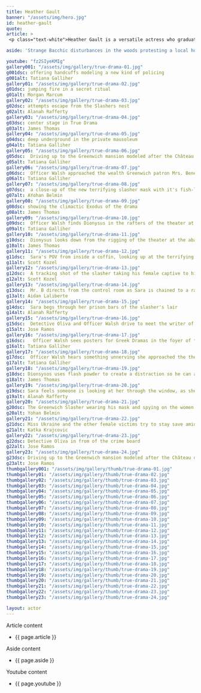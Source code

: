 ```yaml
---
title: Heather Gault
banner: "/assets/img/hero.jpg"
id: heather-gault
quote: 
article: >
 <p class="text-white">Heather Gault is a versatile actress who graduated from the University of Southern Californian before earning her Master of Art from the Royal Conservatoire of Scotland. Heather has starred in the MacMillan Films movie of Lysistrata and plays the mysterious senior Bacchae leader Zenobia in True Drama. </p> <p class="text-white">You can find out more about Heather, visit <a href="https://www.heather-hurst.com/" target="_blank" class="underline mail-link">www.heather-hurst.com</a></p>

aside: 'Strange Bacchic disturbances in the woods protesting a local horror movie prompt a police investigation. A shadowy figure emerges.  Calling himself the God of Drama, he believes that he can achieve the seemingly impossible goal of returning drama to its original purpose – of preparing citizens for leadership in democracy. As the horror movie spirals out of control, and the Bacchae are consumed in violence - can officer Ailish Walsh discern the truth before a gruesome Greek drama unfolds? <br><br> Director James Thomas creates a Greek tragedy for our time. A horror story that looks at the original role of drama – as the companion invention of democracy – to shed light on how modern media is still working in our lives, in hidden ways, to rip us apart. True Drama is an alarm – a rare moment of clarity – a terrifying jolt - and an invitation to enjoy the true transcendental power of drama to help us envision a better Democracy. '

youtube: "fz2SIyeKMIg"
gallery001: "/assets/img/gallery/true-drama-01.jpg"
g001dsc: offering handcuffs modeling a new kind of policing
g001alt: Tatiana Galliher 
gallery01: "/assets/img/gallery/true-drama-02.jpg"
g01dsc: jumping fire in a secret ritual  
g01alt: Morgan Marcum  
gallery02: "/assets/img/gallery/true-drama-03.jpg"
g02dsc: attempts escape from the Slashers nest
g02alt: Alanah Rafferty 
gallery03: "/assets/img/gallery/true-drama-04.jpg"
g03dsc: center stage in True Drama 
g03alt: James Thomas
gallery04: "/assets/img/gallery/true-drama-05.jpg"
g04dsc: deep underground in the private mausoleum
g04alt: Tatiana Galliher  
gallery05: "/assets/img/gallery/true-drama-06.jpg"
g05dsc:  Driving up to the Greenwich mansion modeled after the Château de Malmaison in French 
g05alt: Tatiana Galliher  
gallery06: "/assets/img/gallery/true-drama-07.jpg"
g06dsc:  Officer Walsh approached the wealth Greenwich patron Mrs. Benedict
g06alt: Tatiana Galliher  
gallery07: "/assets/img/gallery/true-drama-08.jpg"
g07dsc:  a close-up of the new terrifying slasher mask with it's fish-like gaping mouth
g07alt: AYohan Belmin
gallery08: "/assets/img/gallery/true-drama-09.jpg"
g08dsc: showing the climactic Exodus of the drama  
g08alt: James Thomas
gallery09: "/assets/img/gallery/true-drama-10.jpg"
g09dsc:  Officer Walsh finds Dionysus in the rafters of the theater at the abandoned sanitarium  
g09alt: Tatiana Galliher  
gallery10: "/assets/img/gallery/true-drama-11.jpg"
g10dsc:  Dionysus looks down from the rigging of the theater at the abandoned sanitarium  
g10alt: James Thomas
gallery11: "/assets/img/gallery/true-drama-12.jpg"
g11dsc:  Sara's POV from inside a coffin, looking up at the terrifying masked slasher 
g11alt: Scott Kozel 
gallery12: "/assets/img/gallery/true-drama-13.jpg"
g12dsc:  A tracking shot of the slasher taking his female captive to his underground lair 
g12alt: Scott Kozel 
gallery13: "/assets/img/gallery/true-drama-14.jpg"
g13dsc:  Mr. B directs from the control room as Sara is chained to a rack before being tortured 
g13alt: Aidan Laliberte  
gallery14: "/assets/img/gallery/true-drama-15.jpg"
g14dsc:  Sara begs through her prison bars of the slasher's lair
g14alt: Alanah Rafferty
gallery15: "/assets/img/gallery/true-drama-16.jpg"
g15dsc:  Detective Oliva and Officer Walsh drive to meet the writer of the slasher script 
g15alt: Jose Ramos
gallery16: "/assets/img/gallery/true-drama-17.jpg"
g16dsc:   Officer Walsh sees posters for Greek Dramas in the foyer of the theater at the abandoned sanitarium 
g16alt: Tatiana Galliher 
gallery17: "/assets/img/gallery/true-drama-18.jpg"
g17dsc:  Officer Walsh hears something unnerving she approached the theater stage 
g17alt: Tatiana Galliher  
gallery18: "/assets/img/gallery/true-drama-19.jpg"
g18dsc: Dionsysos uses flash powder to create a distraction so he can avoid being tased by police
g18alt: James Thomas
gallery19: "/assets/img/gallery/true-drama-20.jpg"
g19dsc: Sara feels someone is looking at her through the window, as she showers in the Slasher's house
g19alt: Alanah Rafferty
gallery20: "/assets/img/gallery/true-drama-21.jpg"
g20dsc: The Greenwich Slasher wearing his mask and spying on the women in the shower
g20alt: Yohan Belmin
gallery21: "/assets/img/gallery/true-drama-22.jpg"
g21dsc: Miss Ukraine and the other female victims try to stay save amid the chaos on set
g21alt: Katka Krajcovic 
gallery22: "/assets/img/gallery/true-drama-23.jpg"
g22dsc: Detective Oliva in from of the crime board
g22alt: Jose Ramos
gallery23: "/assets/img/gallery/true-drama-24.jpg"
g23dsc: Driving up to the Greenwich mansion modeled after the Château de Malmaison in French
g23alt: Jose Ramos
thumbgallery001: "/assets/img/gallery/thumb/true-drama-01.jpg"
thumbgallery01: "/assets/img/gallery/thumb/true-drama-02.jpg"
thumbgallery02: "/assets/img/gallery/thumb/true-drama-03.jpg"
thumbgallery03: "/assets/img/gallery/thumb/true-drama-04.jpg"
thumbgallery04: "/assets/img/gallery/thumb/true-drama-05.jpg"
thumbgallery05: "/assets/img/gallery/thumb/true-drama-06.jpg"
thumbgallery06: "/assets/img/gallery/thumb/true-drama-07.jpg"
thumbgallery07: "/assets/img/gallery/thumb/true-drama-08.jpg"
thumbgallery08: "/assets/img/gallery/thumb/true-drama-09.jpg"
thumbgallery09: "/assets/img/gallery/thumb/true-drama-10.jpg"
thumbgallery10: "/assets/img/gallery/thumb/true-drama-11.jpg"
thumbgallery11: "/assets/img/gallery/thumb/true-drama-12.jpg"
thumbgallery12: "/assets/img/gallery/thumb/true-drama-13.jpg"
thumbgallery13: "/assets/img/gallery/thumb/true-drama-14.jpg"
thumbgallery14: "/assets/img/gallery/thumb/true-drama-15.jpg"
thumbgallery15: "/assets/img/gallery/thumb/true-drama-16.jpg"
thumbgallery16: "/assets/img/gallery/thumb/true-drama-17.jpg"
thumbgallery17: "/assets/img/gallery/thumb/true-drama-18.jpg"
thumbgallery18: "/assets/img/gallery/thumb/true-drama-19.jpg"
thumbgallery19: "/assets/img/gallery/thumb/true-drama-20.jpg"
thumbgallery20: "/assets/img/gallery/thumb/true-drama-21.jpg"
thumbgallery21: "/assets/img/gallery/thumb/true-drama-22.jpg"
thumbgallery22: "/assets/img/gallery/thumb/true-drama-23.jpg"
thumbgallery23: "/assets/img/gallery/thumb/true-drama-24.jpg"

layout: actor
---
```


Article content
* {{ page.article }}

Aside content
* {{ page.aside }}

Youtube content
* {{ page.youtube }}

